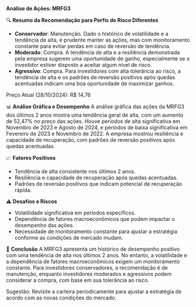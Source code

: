 **Análise de Ações: MRFG3**

🔍 **Resumo da Recomendação para Perfis de Risco Diferentes**
   * **Conservador**: Manutenção. Dado o histórico de volatilidade e a tendência de alta, é prudente manter as ações, mas com monitoramento constante para evitar perdas em caso de reversão de tendência.
   * **Moderado**: Compra. A tendência de alta e a resiliência demonstrada pela empresa sugerem uma oportunidade de ganho, especialmente se o investidor estiver disposto a aceitar algum nível de risco.
   * **Agressivo**: Compra. Para investidores com alta tolerância ao risco, a tendência de alta e os padrões de reversão positivos após quedas acentuadas indicam uma boa oportunidade de maximizar ganhos.

Preço Atual (28/10/2024): R$ 14,76

📊 **Análise Gráfica e Desempenho**
A análise gráfica das ações da MRFG3 dos últimos 2 anos mostra uma tendência geral de alta, com um aumento de 52,47% no preço das ações. Houve períodos de alta significativa em Novembro de 2023 e Agosto de 2024, e períodos de baixa significativa em Fevereiro de 2023 e Novembro de 2022. A empresa mostrou resiliência e capacidade de recuperação, com padrões de reversão positivos após quedas acentuadas.

📈 **Fatores Positivos**
- Tendência de alta consistente nos últimos 2 anos.
- Resiliência e capacidade de recuperação após quedas acentuadas.
- Padrões de reversão positivos que indicam potencial de recuperação rápida.

⚠️ **Desafios e Riscos**
- Volatilidade significativa em períodos específicos.
- Dependência de fatores macroeconômicos que podem impactar o desempenho das ações.
- Necessidade de monitoramento constante para ajustar a estratégia conforme as condições de mercado mudam.

📌 **Conclusão**
A MRFG3 apresenta um histórico de desempenho positivo com uma tendência de alta nos últimos 2 anos. No entanto, a volatilidade e a dependência de fatores macroeconômicos exigem um monitoramento constante. Para investidores conservadores, a recomendação é de manutenção, enquanto investidores moderados e agressivos podem considerar a compra, com base em sua tolerância ao risco.

Sugestão: Revisite a carteira periodicamente para ajustar a estratégia de acordo com as novas condições do mercado.